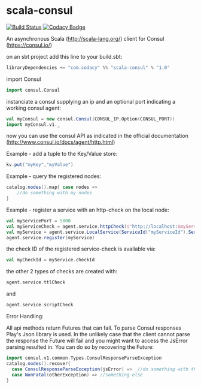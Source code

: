 # scala-consul

[![Build Status](https://travis-ci.org/codacy/scala-consul.svg)](https://travis-ci.org/codacy/scala-consul)
[![Codacy Badge](https://www.codacy.com/project/badge/a4df80ffb80d4586a9153afd0e897c21)](https://www.codacy.com)

An asynchronous Scala (http://scala-lang.org/) client for Consul (https://consul.io/)

on an sbt project add this line to your build.sbt: 
```scala
libraryDependencies += "com.codacy" %% "scala-consul" % "1.0"
```

import Consul
```scala
import consul.Consul
```

instanciate a consul supplying an ip and an optional port indicating a working consul agent:
```scala
val myConsul = new consul.Consul(CONSUL_IP,Option(CONSUL_PORT))
import myConsul.v1._
```

now you can use the consul API as indicated in the official documentation (http://www.consul.io/docs/agent/http.html)

Example - add a tuple to the Key/Value store:
```scala
kv.put("myKey","myValue")
```

Example - query the registered nodes:
```scala
catalog.nodes().map{ case nodes => 
    //do something with my nodes
}
```

Example - register a service with an http-check on the local node:
```scala
val myServicePort = 5000
val myServiceCheck = agent.service.httpCheck(s"http://localhost:$myServicePort/health","15s")
val myService = agent.service.LocalService(ServiceId("myServiceId"),ServiceType("myTypeOfService"),Set(ServiceTag("MyTag")),Some(myServicePort),Some(myServiceCheck))
agent.service.register(myService)
```
the check ID of the registered service-check is available via: 
```scala
val myCheckId = myService.checkId
```

the other 2 types of checks are created with:
```scala
agent.service.ttlCheck
```
and
```scala
agent.service.scriptCheck
```

Error Handling: 

All api methods return Futures that can fail. To parse Consul responses Play's Json library is used. 
In the unlikely case that the client cannot parse the response the Future will fail and you might want to access the JsError
parsing resulted in. You can do so by recovering the Future: 

```scala
import consul.v1.common.Types.ConsulResponseParseException
catalog.nodes().recover{ 
  case ConsulResponseParseException(jsError) =>  //do something with the JsError
  case NonFatal(otherException) => //something else
}
```
